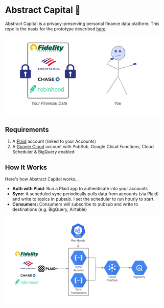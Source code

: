# Abstract Capital :money_with_wings:

Abstract Capital is a privacy-preserving personal finance data platform. This repo is the basis for the prototype described [here](https://n2parko.com/blog/select-robinhood-stocks)

![person without financial data access](images/diagram.png)

## Requirements

1. A [Plaid](https://plaid.com/) account (linked to your Accounts)
2. A [Google Cloud](cloud.google.com) account with PubSub, Google Cloud Functions, Cloud Scheduler & BigQuery enabled

## How It Works

Here's how Abstract Capital works...

- **Auth with Plaid**: Run a Plaid app to authenticate into your accounts
- **Sync:** A scheduled sync periodically pulls data from accounts (via Plaid) and write to topics in pubsub. I set the scheduler to run hourly to start.
- **Consumers:** Consumers will subscribe to pubsub and write to destinations (e.g. BigQuery, Airtable)

![architecture diagram](images/architecture.png)
